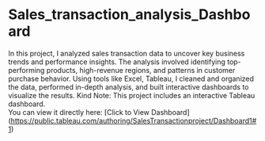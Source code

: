 # Sales_transaction_analysis_Dashboard
In this project, I analyzed sales transaction data to uncover key business trends and performance insights. The analysis involved identifying top-performing products, high-revenue regions, and patterns in customer purchase behavior. Using tools like Excel, Tableau, I cleaned and organized the data, performed in-depth analysis, and built interactive dashboards to visualize the results.
Kind Note:
This project includes an interactive Tableau dashboard.  
You can view it directly here: [Click to View Dashboard] (https://public.tableau.com/authoring/SalesTransactionproject/Dashboard1#1)
